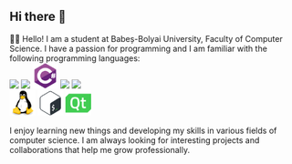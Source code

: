 ## Hi there 👋

👨‍🎓 Hello! I am a student at Babeș-Bolyai University, Faculty of Computer Science. I have a passion for programming and I am familiar with the following programming languages:
<br> 
<img src="https://camo.githubusercontent.com/426246ecfbf5e82767ee2187408f56a40cbb96e7e6edbfe65e333bca6945d02c/68747470733a2f2f696d672e69636f6e73382e636f6d2f3f73697a653d3130302669643d343036373026666f726d61743d706e6726636f6c6f723d303030303030" width="45">       <img src="https://camo.githubusercontent.com/cca412efea961d6d8a5729d02fab5d71a0cec3bd04b813707ca02c4dff78b124/68747470733a2f2f637265617a696c6c612d73746f72652e667261312e6469676974616c6f6365616e7370616365732e636f6d2f69636f6e732f333235363439382f66696c652d747970652d6370702d69636f6e2d6d642e706e67" width="45">       <img src="https://raw.githubusercontent.com/devicons/devicon/master/icons/csharp/csharp-original.svg" width="45">       <img src="https://camo.githubusercontent.com/ee88d3d57e1b7b084c184c5a1688a22f5abed6f541dc2921c687d5eb906e9ea2/68747470733a2f2f696d672e69636f6e73382e636f6d2f3f73697a653d3130302669643d313336373926666f726d61743d706e6726636f6c6f723d303030303030" width="45">       <img src="https://camo.githubusercontent.com/1d71e3522536364cde334c6e58762e93c171d23eee6ebf18495a0999c820be88/68747470733a2f2f696d672e69636f6e73382e636f6d2f3f73697a653d3130302669643d313334343126666f726d61743d706e6726636f6c6f723d303030303030" width="45">
<br>
<img src="https://raw.githubusercontent.com/devicons/devicon/master/icons/linux/linux-original.svg" width="45">       <img src="https://raw.githubusercontent.com/devicons/devicon/master/icons/bash/bash-original.svg" width="45">       <img src="https://raw.githubusercontent.com/devicons/devicon/master/icons/qt/qt-original.svg" width="45">


I enjoy learning new things and developing my skills in various fields of computer science. I am always looking for interesting projects and collaborations that help me grow professionally.
